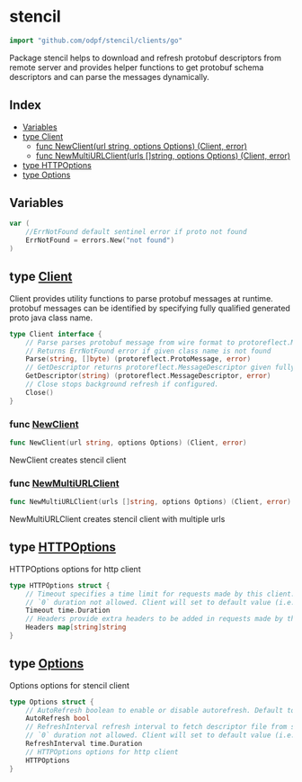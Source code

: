 # stencil

```go
import "github.com/odpf/stencil/clients/go"
```

Package stencil helps to download and refresh protobuf descriptors from remote server and provides helper functions to get protobuf schema descriptors and can parse the messages dynamically\.

## Index

- [Variables](<#variables>)
- [type Client](<#type-client>)
  - [func NewClient(url string, options Options) (Client, error)](<#func-newclient>)
  - [func NewMultiURLClient(urls []string, options Options) (Client, error)](<#func-newmultiurlclient>)
- [type HTTPOptions](<#type-httpoptions>)
- [type Options](<#type-options>)


## Variables

```go
var (
    //ErrNotFound default sentinel error if proto not found
    ErrNotFound = errors.New("not found")
)
```

## type [Client](<https://github.com/odpf/stencil/blob/master/clients/go/client.go#L24-L32>)

Client provides utility functions to parse protobuf messages at runtime\. protobuf messages can be identified by specifying fully qualified generated proto java class name\.

```go
type Client interface {
    // Parse parses protobuf message from wire format to protoreflect.Message given fully qualified name of proto message.
    // Returns ErrNotFound error if given class name is not found
    Parse(string, []byte) (protoreflect.ProtoMessage, error)
    // GetDescriptor returns protoreflect.MessageDescriptor given fully qualified proto java class name
    GetDescriptor(string) (protoreflect.MessageDescriptor, error)
    // Close stops background refresh if configured.
    Close()
}
```

### func [NewClient](<https://github.com/odpf/stencil/blob/master/clients/go/client.go#L110>)

```go
func NewClient(url string, options Options) (Client, error)
```

NewClient creates stencil client

### func [NewMultiURLClient](<https://github.com/odpf/stencil/blob/master/clients/go/client.go#L118>)

```go
func NewMultiURLClient(urls []string, options Options) (Client, error)
```

NewMultiURLClient creates stencil client with multiple urls

## type [HTTPOptions](<https://github.com/odpf/stencil/blob/master/clients/go/client.go#L35-L41>)

HTTPOptions options for http client

```go
type HTTPOptions struct {
    // Timeout specifies a time limit for requests made by this client. Default to 10s.
    // `0` duration not allowed. Client will set to default value (i.e. 10s).
    Timeout time.Duration
    // Headers provide extra headers to be added in requests made by this client
    Headers map[string]string
}
```

## type [Options](<https://github.com/odpf/stencil/blob/master/clients/go/client.go#L44-L52>)

Options options for stencil client

```go
type Options struct {
    // AutoRefresh boolean to enable or disable autorefresh. Default to false
    AutoRefresh bool
    // RefreshInterval refresh interval to fetch descriptor file from server. Default to 12h.
    // `0` duration not allowed. Client will set to default value (i.e. 12h).
    RefreshInterval time.Duration
    // HTTPOptions options for http client
    HTTPOptions
}
```
